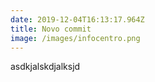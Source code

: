 ```yaml
---
date: 2019-12-04T16:13:17.964Z
title: Novo commit
image: /images/infocentro.png
---
```

asdkjalskdjalksjd
